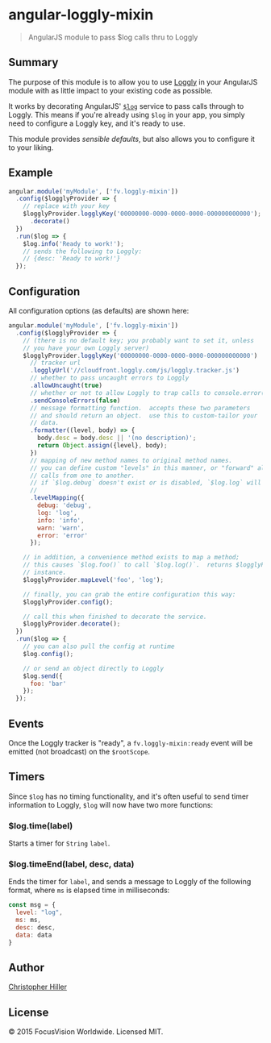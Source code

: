 # angular-loggly-mixin

> AngularJS module to pass $log calls thru to Loggly

## Summary

The purpose of this module is to allow you to use [Loggly](https://loggly.com) in your AngularJS module with as little impact to your existing code as possible.

It works by decorating AngularJS' [`$log`](https://code.angularjs.org/1.4.8/docs/api/ng/service/$log) service to pass calls through to Loggly.  This means if you're already using `$log` in your app, you simply need to configure a Loggly key, and it's ready to use.

This module provides *sensible defaults*, but also allows you to configure it to your liking.

## Example

```js
angular.module('myModule', ['fv.loggly-mixin'])
  .config($logglyProvider => {
    // replace with your key
    $logglyProvider.logglyKey('00000000-0000-0000-0000-000000000000');
      .decorate()
  })
  .run($log => {
    $log.info('Ready to work!');
    // sends the following to Loggly:
    // {desc: 'Ready to work!'}
  });
```

## Configuration

All configuration options (as defaults) are shown here:

```js
angular.module('myModule', ['fv.loggly-mixin'])
  .config($logglyProvider => {
    // (there is no default key; you probably want to set it, unless
    // you have your own Loggly server)
    $logglyProvider.logglyKey('00000000-0000-0000-0000-000000000000')
      // tracker url
      .logglyUrl('//cloudfront.loggly.com/js/loggly.tracker.js')
      // whether to pass uncaught errors to Loggly
      .allowUncaught(true)
      // whether or not to allow Loggly to trap calls to console.error()
      .sendConsoleErrors(false)
      // message formatting function.  accepts these two parameters
      // and should return an object.  use this to custom-tailor your
      // data.
      .formatter((level, body) => {
        body.desc = body.desc || '(no description)';
        return Object.assign({level}, body);
      })
      // mapping of new method names to original method names.
      // you can define custom "levels" in this manner, or "forward" all
      // calls from one to another.
      // if `$log.debug` doesn't exist or is disabled, `$log.log` will be used.
      //
      .levelMapping({
        debug: 'debug',
        log: 'log',
        info: 'info',
        warn: 'warn',
        error: 'error'
      });

    // in addition, a convenience method exists to map a method;
    // this causes `$log.foo()` to call `$log.log()`.  returns $logglyProvider
    // instance.
    $logglyProvider.mapLevel('foo', 'log');

    // finally, you can grab the entire configuration this way:
    $logglyProvider.config();

    // call this when finished to decorate the service.
    $logglyProvider.decorate();
  })
  .run($log => {
    // you can also pull the config at runtime
    $log.config();

    // or send an object directly to Loggly
    $log.send({
      foo: 'bar'
    });
  });
```

## Events

Once the Loggly tracker is "ready", a `fv.loggly-mixin:ready` event will be emitted (not broadcast) on the `$rootScope`.

## Timers

Since `$log` has no timing functionality, and it's often useful to send timer information to Loggly, `$log` will now have two more functions:

### $log.time(label)

Starts a timer for `String` `label`.

### $log.timeEnd(label, desc, data)

Ends the timer for `label`, and sends a message to Loggly of the following format, where `ms` is elapsed time in milliseconds:

```js
const msg = {
  level: "log",
  ms: ms,
  desc: desc,
  data: data
}
```

## Author

[Christopher Hiller](https://github.com/boneskull)

## License

© 2015 FocusVision Worldwide.  Licensed MIT.
